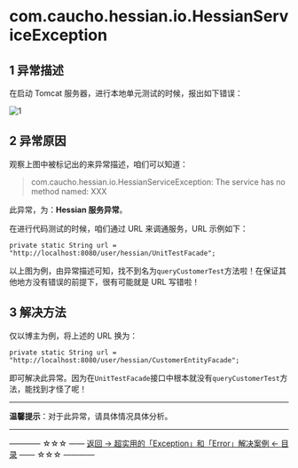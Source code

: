 # com.caucho.hessian.io.HessianServiceException


1 异常描述
------

在启动 Tomcat 服务器，进行本地单元测试的时候，报出如下错误：

![1](http://img.blog.csdn.net/20170418173018590)



2 异常原因
------

观察上图中被标记出的来异常描述，咱们可以知道：

> com.caucho.hessian.io.HessianServiceException: The service has no method named: XXX

此异常，为：**Hessian 服务异常**。

在进行代码测试的时候，咱们通过 URL 来调通服务，URL 示例如下：

```
private static String url = "http://localhost:8080/user/hessian/UnitTestFacade";
```

以上图为例，由异常描述可知，找不到名为`queryCustomerTest`方法啦！在保证其他地方没有错误的前提下，很有可能就是 URL 写错啦！



3 解决方法
------

仅以博主为例，将上述的 URL 换为：

```
private static String url = "http://localhost:8080/user/hessian/CustomerEntityFacade";
```
即可解决此异常。因为在`UnitTestFacade`接口中根本就没有`queryCustomerTest`方法，能找到才怪了呢！


----------
**温馨提示**：对于此异常，请具体情况具体分析。


----------
———— ☆☆☆ —— [返回 -> 超实用的「Exception」和「Error」解决案例 <- 目录](https://github.com/guobinhit/cg-blog/blob/master/articles/solutioncase/README.md) —— ☆☆☆ ————


